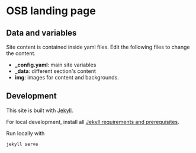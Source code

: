 # OSB landing page

## Data and variables
Site content is contained inside yaml files. Edit the following files to change
the content.
- **_config.yaml**: main site variables
- **_data**: different section's content
- **img**: images for content and backgrounds.
## Development
This site is built with [Jekyll](https://jekyllrb.com/).

For local development, install all [Jekyll requirements and prerequisites](https://jekyllrb.com/docs/#instructions).

Run locally with

```
jekyll serve
```



